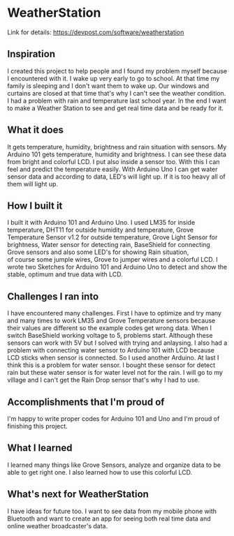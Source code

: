 # WeatherStation

Link for details: https://devpost.com/software/weatherstation

## Inspiration
I created this project to help people and I found my problem myself because I encountered with it. I wake up very early to go to school. At that time my family is sleeping and I don't want them to wake up. Our windows and curtains are closed at that time that's why I can't see the weather condition. I had a problem with rain and temperature last school year. In the end I want to make a Weather Station to see and get real time data and be ready for it.

## What it does
It gets temperature, humidity, brightness and rain situation with sensors. My Arduino 101 gets temperature, humidity and brightness. I can see these data from bright and colorful LCD. I put also inside a sensor too. With this I can feel and predict the temperature easily. With Arduino Uno I can get water sensor data and according to data, LED's will light up. If it is too heavy all of them will light up.

## How I built it
I built it with Arduino 101 and Arduino Uno. I used LM35 for inside temperature, DHT11 for outside humidity and temperature, Grove Temperature Sensor v1.2 for outside temperature, Grove Light Sensor for brightness, Water sensor for detecting rain, BaseShield for connecting Grove sensors and also some LED's for showing Rain situation,  
of course some jumple wires, Grove to jumper wires and a colorful LCD. I wrote two Sketches for Arduino 101 and Arduino Uno to detect and show the stable, optimum and true data with LCD. 

## Challenges I ran into
I have encountered many challenges. First I have to optimize and try many and many times to work LM35 and Grove Temperature sensors because their values are different so the example codes get wrong data. When I switch BaseShield working voltage to 5, problems start. Although these sensors can work with 5V but I solved with trying and anlaysing. I also had a problem with connecting water sensor to Arduino 101 with LCD because LCD sticks when sensor is connected. So I used another Arduino. At last I think this is a problem for water sensor. I bought these sensor for detect rain but these water sensor is for water level not for the rain. I will go to my village and I can't get the Rain Drop sensor that's why I had to use.     

## Accomplishments that I'm proud of
I'm happy to write proper codes for Arduino 101 and Uno and I'm proud of finishing this project.

## What I learned
I learned many things like Grove Sensors, analyze and organize data to be able to get right one. I also learned how to use this colorful LCD.

## What's next for WeatherStation
I have ideas for future too. I want to see data from my mobile phone with Bluetooth and want to create an app for seeing both real time data and online weather broadcaster's data.
